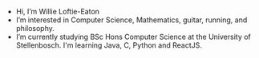 - Hi, I’m Willie Loftie-Eaton
- I’m interested in Computer Science, Mathematics, guitar, running, and philosophy.
- I’m currently studying BSc Hons Computer Science at the University of Stellenbosch. I'm learning Java, C, Python and ReactJS.
